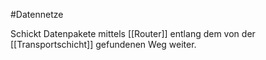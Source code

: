 #Datennetze 

Schickt Datenpakete mittels [[Router]] entlang dem von der [[Transportschicht]] gefundenen Weg weiter.